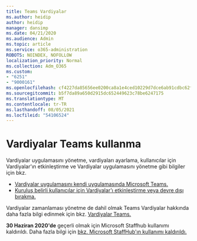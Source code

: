 ```yaml
---
title: Teams Vardiyalar
ms.author: heidip
author: heidip
manager: dansimp
ms.date: 04/21/2020
ms.audience: Admin
ms.topic: article
ms.service: o365-administration
ROBOTS: NOINDEX, NOFOLLOW
localization_priority: Normal
ms.collection: Adm_O365
ms.custom:
- "6251"
- "9000161"
ms.openlocfilehash: cf4227da85656ee0200ca8a1e4ced10229d7dce6ab91cdbc62f63a41c899c80d
ms.sourcegitcommit: b5f7da89a650d2915dc652449623c78be6247175
ms.translationtype: MT
ms.contentlocale: tr-TR
ms.lasthandoff: 08/05/2021
ms.locfileid: "54106524"
---
```

# <a name="using-teams-shifts"></a>Vardiyalar Teams kullanma

Vardiyalar uygulamasını yönetme, vardiyaları ayarlama, kullanıcılar için Vardiyalar'ın etkinleştirme ve Vardiyalar uygulamasını yönetme gibi bilgiler için bkz.
 
- [Vardiyalar uygulamasını kendi uygulamasında Microsoft Teams.](https://docs.microsoft.com/microsoftteams/expand-teams-across-your-org/shifts/manage-the-shifts-app-for-your-organization-in-teams#set-up-shifts)
- [Kuruluş belirli kullanıcılar için Vardiyalar'ı etkinleştirme veya devre dışı bırakma.](https://docs.microsoft.com/microsoftteams/expand-teams-across-your-org/shifts/manage-the-shifts-app-for-your-organization-in-teams#enable-or-disable-shifts-for-specific-users-in-your-organization)

Vardiyalar zamanlaması yönetme de dahil olmak Teams Vardiyalar hakkında daha fazla bilgi edinmek için bkz. [Vardiyalar Teams.](https://docs.microsoft.com/microsoftteams/expand-teams-across-your-org/shifts-for-teams-landing-page)

**30 Haziran 2020'de** geçerli olmak için Microsoft Staffhub kullanımı kaldırıldı. Daha fazla bilgi için [bkz. Microsoft StaffHub'ın kullanımı kaldırıldı.](https://docs.microsoft.com/MicrosoftTeams/expand-teams-across-your-org/shifts/microsoft-staffhub-to-be-retired)

